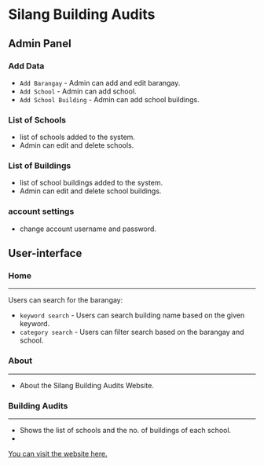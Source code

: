 # Silang Building Audits

## Admin Panel

### Add Data
- `Add Barangay` - Admin can add and edit barangay.
- `Add School` - Admin can add school.
- `Add School Building` - Admin can add school buildings.

### List of Schools
- list of schools added to the system.
- Admin can edit and delete schools.
### List of Buildings
- list of school buildings added to the system.
- Admin can edit and delete school buildings.

### account settings
- change account username and password.


## User-interface
### Home
---
Users can search for the barangay:
- `keyword search` - Users can search building name based on the given keyword.
- `category search` - Users can filter search based on the barangay and school.
  
### About
---
- About the Silang Building Audits Website.
  
### Building Audits
---
- Shows the list of schools and the no. of buildings of each school.
- 

[You can visit the website here.](http://silang-building-audits.unaux.com/)






